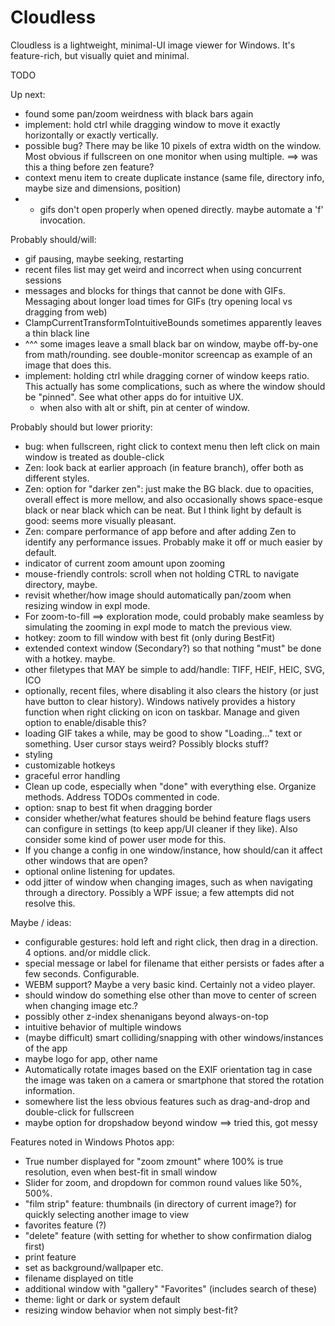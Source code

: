 # Cloudless
Cloudless is a lightweight, minimal-UI image viewer for Windows. It's feature-rich, but visually quiet and minimal.

TODO

Up next:
- found some pan/zoom weirdness with black bars again
- implement: hold ctrl while dragging window to move it exactly horizontally or exactly vertically.
- possible bug? There may be like 10 pixels of extra width on the window. Most obvious if fullscreen on one monitor when using multiple. ==> was this a thing before zen feature?
- context menu item to create duplicate instance (same file, directory info, maybe size and dimensions, position)
- - gifs don't open properly when opened directly. maybe automate a 'f' invocation.

Probably should/will:
- gif pausing, maybe seeking, restarting
- recent files list may get weird and incorrect when using concurrent sessions
- messages and blocks for things that cannot be done with GIFs. Messaging about longer load times for GIFs (try opening local vs dragging from web)
- ClampCurrentTransformToIntuitiveBounds sometimes apparently leaves a thin black line
- ^^^ some images leave a small black bar on window, maybe off-by-one from math/rounding. see double-monitor screencap as example of an image that does this.
- implement: holding ctrl while dragging corner of window keeps ratio. This actually has some complications, such as where the window should be "pinned". See what other apps do for intuitive UX.
	- when also with alt or shift, pin at center of window. 

Probably should but lower priority:
- bug: when fullscreen, right click to context menu then left click on main window is treated as double-click
- Zen: look back at earlier approach (in feature branch), offer both as different styles.
- Zen: option for "darker zen": just make the BG black. due to opacities, overall effect is more mellow, and also occasionally shows space-esque black or near black which can be neat. But I think light by default is good: seems more visually pleasant.
- Zen: compare performance of app before and after adding Zen to identify any performance issues. Probably make it off or much easier by default.
- indicator of current zoom amount upon zooming
- mouse-friendly controls: scroll when not holding CTRL to navigate directory, maybe.
- revisit whether/how image should automatically pan/zoom when resizing window in expl mode.
- For zoom-to-fill ==> exploration mode, could probably make seamless by simulating the zooming in expl mode to match the previous view.
- hotkey: zoom to fill window with best fit (only during BestFit)
- extended context window (Secondary?) so that nothing "must" be done with a hotkey. maybe.
- other filetypes that MAY be simple to add/handle: TIFF, HEIF, HEIC, SVG, ICO
- optionally, recent files, where disabling it also clears the history (or just have button to clear history). Windows natively provides a history function when right clicking on icon on taskbar. Manage and given option to enable/disable this?
- loading GIF takes a while, may be good to show "Loading..." text or something. User cursor stays weird? Possibly blocks stuff?
- styling
- customizable hotkeys
- graceful error handling
- Clean up code, especially when "done" with everything else. Organize methods. Address TODOs commented in code.
- option: snap to best fit when dragging border
- consider whether/what features should be behind feature flags users can configure in settings (to keep app/UI cleaner if they like). Also consider some kind of power user mode for this.
- If you change a config in one window/instance, how should/can it affect other windows that are open?
- optional online listening for updates.
- odd jitter of window when changing images, such as when navigating through a directory. Possibly a WPF issue; a few attempts did not resolve this.

Maybe / ideas:
- configurable gestures: hold left and right click, then drag in a direction. 4 options. and/or middle click.
- special message or label for filename that either persists or fades after a few seconds. Configurable.
- WEBM support? Maybe a very basic kind. Certainly not a video player.
- should window do something else other than move to center of screen when changing image etc.?
- possibly other z-index shenanigans beyond always-on-top
- intuitive behavior of multiple windows
- (maybe difficult) smart colliding/snapping with other windows/instances of the app
- maybe logo for app, other name
- Automatically rotate images based on the EXIF orientation tag in case the image was taken on a camera or smartphone that stored the rotation information.
- somewhere list the less obvious features such as drag-and-drop and double-click for fullscreen
- maybe option for dropshadow beyond window ==> tried this, got messy

Features noted in Windows Photos app:
- True number displayed for "zoom zmount" where 100% is true resolution, even when best-fit in small window
- Slider for zoom, and dropdown for common round values like 50%, 500%.
- "film strip" feature: thumbnails (in directory of current image?) for quickly selecting another image to view
- favorites feature (?)
- "delete" feature (with setting for whether to show confirmation dialog first)
- print feature
- set as background/wallpaper etc.
- filename displayed on title
- additional window with "gallery" "Favorites" (includes search of these)
- theme: light or dark or system default
- resizing window behavior when not simply best-fit?